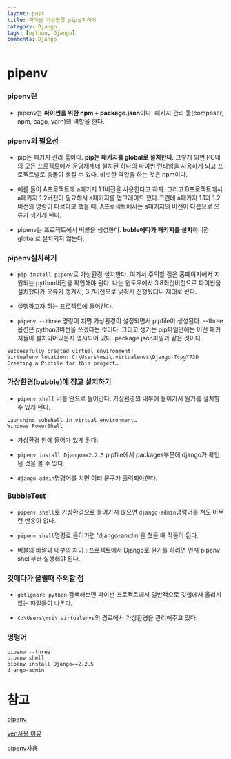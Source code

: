 ```yaml
---
layout: post
title: 파이썬 가상환경 pip설치하기
category: Django
tags: [python, Django]
comments: Django
---
```


# pipenv

### pipenv란

- pipenv는 **파이썬을 위한 npm + package.json**이다. 패키지 관리 툴(composer, npm, cago, yarn)의 역할을 한다.

### pipenv의 필요성

- pip는 패키지 관리 툴이다. **pip는 패키지를 global로 설치한다**. 그렇게 되면 PC내의 모든 프로젝트에서 운영체제에 설치된 하나의 파이썬 런타임을 사용하게 되고 프로젝트별로 충돌이 생길 수 있다. 비슷한 역할을 하는 것은 npm이다.

- 예를 들어 A프로젝트에 a패키지 1.1버전을 사용한다고 하자. 그리고 B프로젝트에서 a패키지 1.2버전이 필요해서 a패키지를 업그레이드 했다.그런데 a패키지 1.1과 1.2버전의 명령이 다르다고 했을 때, A프로젝트에서는 a패키지의 버전이 다름으로 오류가 생기게 된다.

- pipenv는 프로젝트에서 버블을 생성한다. **buble에다가 패키지를 설치**하니깐 global로 설치되지 않는다.

### pipenv설치하기

- `pip install pipenv`로 가상환경 설치한다. 여기서 주의할 점은 홈페이지에서 지원되는 python버전을 확인해야 된다. 나는 윈도우에서 3.8최신버전으로 파이썬을 설치했다가 오류가 생겨서, 3.7버전으로 낮춰서 진행됬더니 제대로 됬다.

- 실행하고자 하는 프로젝트에 들어간다.

- `pipenv --three` 명령어 치면 가상환경이 설정되면서 pipfile이 생성된다. --three옵션은 python3버전을 쓰겠다는 것이다. 그리고 생기는 pip파일안에는 어떤 패키지들이 설치되어있는지 명시되어 있다. package.json파일과 같은 것이다.

```
Successfully created virtual environment!
Virtualenv location: C:\Users\msi\.virtualenvs\Django-TcpgY73D
Creating a Pipfile for this project…
```

### 가상환경(bubble)에 쟝고 설치하기

- `pipenv shell` 버블 안으로 들어간다. 가상환경의 내부에 들어가서 뭔가를 설치할 수 있게 된다.

```
Launching subshell in virtual environment…
Windows PowerShell
```

- 가상환경 안에 들어가 있게 된다.

- `pipenv install Django==2.2.5` pipfile에서 packages부분에 django가 확인된 것을 볼 수 있다.

- `django-admin`명령어를 치면 여러 문구가 출력되야한다.

### BubbleTest

- `pipenv shell`로 가상환경으로 들어가지 않으면 `django-admin`명령어를 쳐도 아무런 반응이 없다.

- `pipenv shell`명령로 들어가면 'django-amdin'을 쳤을 때 작동이 된다.

- 버블의 바깥과 내부의 차이 : 프로젝트에서 Django로 뭔가를 하려면 먼저 pipenv shell부터 실행해야 된다.

### 깃에다가 올릴때 주의할 점

- `gitignore python` 검색해보면 파이썬 프로젝트에서 일반적으로 깃헙에서 올리지 않는 파일들이 나온다.

- `C:\Users\msi\.virtualenvs`의 경로에서 가상환경을 관리해주고 있다.

### 명령어

```console
pipenv --three
pipenv shell
pipenv install Django==2.2.5
django-admin
```


# 참고

[pipenv](https://docs.pipenv.org/)

[ven사용 이유](https://www.daleseo.com/python-venv/)

[pipenv사용](https://medium.com/@erish/python-pipenv-%EB%9E%80-%EB%AC%B4%EC%97%87%EC%9D%B8%EA%B0%80-961b00d4f42f)